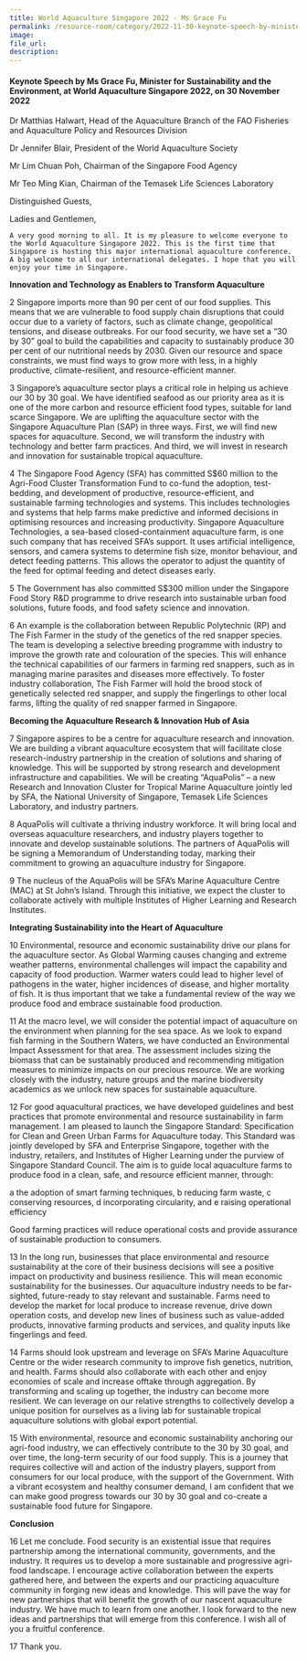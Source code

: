 ```yaml
---  
title: World Aquaculture Singapore 2022 - Ms Grace Fu
permalink: /resource-room/category/2022-11-30-keynote-speech-by-minister-grace-fu-at-world-aquaculture-singapore-2022
image:  
file_url:  
description:  
---  
```


#### Keynote Speech by Ms Grace Fu, Minister for Sustainability and the Environment, at World Aquaculture Singapore 2022, on 30 November 2022

Dr Matthias Halwart, Head of the Aquaculture Branch of the FAO Fisheries and Aquaculture Policy and Resources Division

Dr Jennifer Blair, President of the World Aquaculture Society

Mr Lim Chuan Poh, Chairman of the Singapore Food Agency  

Mr Teo Ming Kian, Chairman of the Temasek Life Sciences Laboratory

Distinguished Guests,

Ladies and Gentlemen,

	A very good morning to all. It is my pleasure to welcome everyone to the World Aquaculture Singapore 2022. This is the first time that Singapore is hosting this major international aquaculture conference. A big welcome to all our international delegates. I hope that you will enjoy your time in Singapore.

**Innovation and Technology as Enablers to Transform Aquaculture** 

2 Singapore imports more than 90 per cent of our food supplies. This means that we are vulnerable to food supply chain disruptions that could occur due to a variety of factors, such as climate change, geopolitical tensions, and disease outbreaks. For our food security, we have set a “30 by 30” goal to build the capabilities and capacity to sustainably produce 30 per cent of our nutritional needs by 2030. Given our resource and space constraints, we must find ways to grow more with less, in a highly productive, climate-resilient, and resource-efficient manner. 

3 Singapore’s aquaculture sector plays a critical role in helping us achieve our 30 by 30 goal. We have identified seafood as our priority area as it is one of the more carbon and resource efficient food types, suitable for land scarce Singapore. We are uplifting the aquaculture sector with the Singapore Aquaculture Plan (SAP) in three ways. First, we will find new spaces for aquaculture. Second, we will transform the industry with technology and better farm practices. And third, we will invest in research and innovation for sustainable tropical aquaculture. 

4 The Singapore Food Agency (SFA) has committed S$60 million to the Agri-Food Cluster Transformation Fund to co-fund the adoption, test-bedding, and development of productive, resource-efficient, and sustainable farming technologies and systems. This includes technologies and systems that help farms make predictive and informed decisions in optimising resources and increasing productivity. Singapore Aquaculture Technologies, a sea-based closed-containment aquaculture farm, is one such company that has received SFA’s support. It uses artificial intelligence, sensors, and camera systems to determine fish size, monitor behaviour, and detect feeding patterns. This allows the operator to adjust the quantity of the feed for optimal feeding and detect diseases early.  

5 The Government has also committed S$300 million under the Singapore Food Story R&D programme to drive research into sustainable urban food solutions, future foods, and food safety science and innovation.

6 An example is the collaboration between Republic Polytechnic (RP) and The Fish Farmer in the study of the genetics of the red snapper species. The team is developing a selective breeding programme with industry to improve the growth rate and colouration of the species. This will enhance the technical capabilities of our farmers in farming red snappers, such as in managing marine parasites and diseases more effectively. To foster industry collaboration, The Fish Farmer will hold the brood stock of genetically selected red snapper, and supply the fingerlings to other local farms, lifting the quality of red snapper farmed in Singapore. 

**Becoming the Aquaculture Research & Innovation Hub of Asia**

7 Singapore aspires to be a centre for aquaculture research and innovation. We are building a vibrant aquaculture ecosystem that will facilitate close research-industry partnership in the creation of solutions and sharing of knowledge. This will be supported by strong research and development infrastructure and capabilities. We will be creating “AquaPolis” – a new Research and Innovation Cluster for Tropical Marine Aquaculture jointly led by SFA, the National University of Singapore, Temasek Life Sciences Laboratory, and industry partners.

8 AquaPolis will cultivate a thriving industry workforce. It will bring local and overseas aquaculture researchers, and industry players together to innovate and develop sustainable solutions. The partners of AquaPolis will be signing a Memorandum of Understanding today, marking their commitment to growing an aquaculture industry for Singapore. 

9 The nucleus of the AquaPolis will be SFA’s Marine Aquaculture Centre (MAC) at St John’s Island. Through this initiative, we expect the cluster to collaborate actively with multiple Institutes of Higher Learning and Research Institutes. 

**Integrating Sustainability into the Heart of Aquaculture**

10  Environmental, resource and economic sustainability drive our plans for the aquaculture sector. As Global Warming causes changing and extreme weather patterns, environmental challenges will impact the capability and capacity of food production. Warmer waters could lead to higher level of pathogens in the water, higher incidences of disease, and higher mortality of fish. It is thus important that we take a fundamental review of the way we produce food and embrace sustainable food production.

11  At the macro level, we will consider the potential impact of aquaculture on the environment when planning for the sea space. As we look to expand fish farming in the Southern Waters, we have conducted an Environmental Impact Assessment for that area. The assessment includes sizing the biomass that can be sustainably produced and recommending mitigation measures to minimize impacts on our precious resource. We are working closely with the industry, nature groups and the marine biodiversity academics as we unlock new spaces for sustainable aquaculture.

12  For good aquacultural practices, we have developed guidelines and best practices that promote environmental and resource sustainability in farm management. I am pleased to launch the Singapore Standard: Specification for Clean and Green Urban Farms for Aquaculture today. This Standard was jointly developed by SFA and Enterprise Singapore, together with the industry, retailers, and Institutes of Higher Learning under the purview of Singapore Standard Council. The aim is to guide local aquaculture farms to produce food in a clean, safe, and resource efficient manner, through:

a the adoption of smart farming techniques, 
b reducing farm waste, 
c conserving resources, 
d incorporating circularity, and 
e raising operational efficiency 

Good farming practices will reduce operational costs and provide assurance of sustainable production to consumers. 

13  In the long run, businesses that place environmental and resource sustainability at the core of their business decisions will see a positive impact on productivity and business resilience. This will mean economic sustainability for the businesses. Our aquaculture industry needs to be far-sighted, future-ready to stay relevant and sustainable. Farms need to develop the market for local produce to increase revenue, drive down operation costs, and develop new lines of business such as value-added products, innovative farming products and services, and quality inputs like fingerlings and feed.

14  Farms should look upstream and leverage on SFA’s Marine Aquaculture Centre or the wider research community to improve fish genetics, nutrition, and health. Farms should also collaborate with each other and enjoy economies of scale and increase offtake through aggregation. By transforming and scaling up together, the industry can become more resilient. We can leverage on our relative strengths to collectively develop a unique position for ourselves as a living lab for sustainable tropical aquaculture solutions with global export potential.

15  With environmental, resource and economic sustainability anchoring our agri-food industry, we can effectively contribute to the 30 by 30 goal, and over time, the long-term security of our food supply. This is a journey that requires collective will and action of the industry players, support from consumers for our local produce, with the support of the Government. With a vibrant ecosystem and healthy consumer demand, I am confident that we can make good progress towards our 30 by 30 goal and co-create a sustainable food future for Singapore.

**Conclusion**

16  Let me conclude. Food security is an existential issue that requires partnership among the international community, governments, and the industry. It requires us to develop a more sustainable and progressive agri-food landscape. I encourage active collaboration between the experts gathered here, and between the experts and our practicing aquaculture community in forging new ideas and knowledge. This will pave the way for new partnerships that will benefit the growth of our nascent aquaculture industry. We have much to learn from one another. I look forward to the new ideas and partnerships that will emerge from this conference. I wish all of you a fruitful conference. 

17  Thank you.

